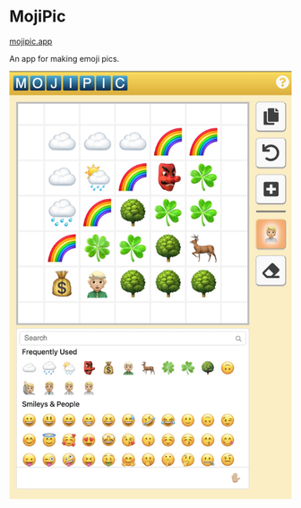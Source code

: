# MojiPic

[mojipic.app](https://mojipic.app/)

An app for making emoji pics.

![MojiPic app screen](mojipic-v1-screen.jpg)
